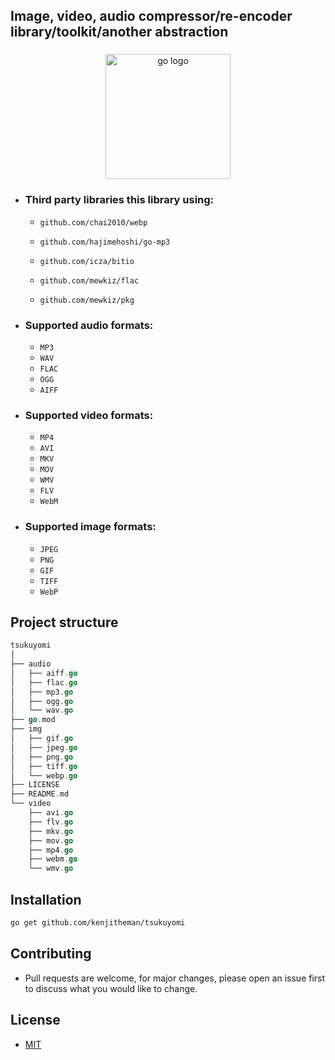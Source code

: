 ## Image, video, audio compressor/re-encoder library/toolkit/another abstraction

###

<div align="center">
  <img src="https://cdn.jsdelivr.net/gh/devicons/devicon/icons/go/go-original.svg" height="200" alt="go logo"  />
</div>

###

- ### Third party libraries this library using:

  - `github.com/chai2010/webp`
  
  - `github.com/hajimehoshi/go-mp3`
  
  - `github.com/icza/bitio`
  
  - `github.com/mewkiz/flac`
  
  - `github.com/mewkiz/pkg`

- ### Supported audio formats:

  - `MP3`
  - `WAV`
  - `FLAC`
  - `OGG`
  - `AIFF`

- ### Supported video formats:

  - `MP4`
  - `AVI`
  - `MKV`
  - `MOV`
  - `WMV`
  - `FLV`
  - `WebM`

- ### Supported image formats:

  - `JPEG`
  - `PNG`
  - `GIF`
  - `TIFF`
  - `WebP`

## Project structure

```go
tsukuyomi
│
├── audio
│   ├── aiff.go
│   ├── flac.go
│   ├── mp3.go
│   ├── ogg.go
│   └── wav.go
├── go.mod
├── img
│   ├── gif.go
│   ├── jpeg.go
│   ├── png.go
│   ├── tiff.go
│   └── webp.go
├── LICENSE
├── README.md
└── video
    ├── avi.go
    ├── flv.go
    ├── mkv.go
    ├── mov.go
    ├── mp4.go
    ├── webm.go
    └── wmv.go
```

## Installation

```sh
go get github.com/kenjitheman/tsukuyomi
```

## Contributing

- Pull requests are welcome, for major changes, please open an issue first to
  discuss what you would like to change.

## License

- [MIT](https://choosealicense.com/licenses/mit/)
